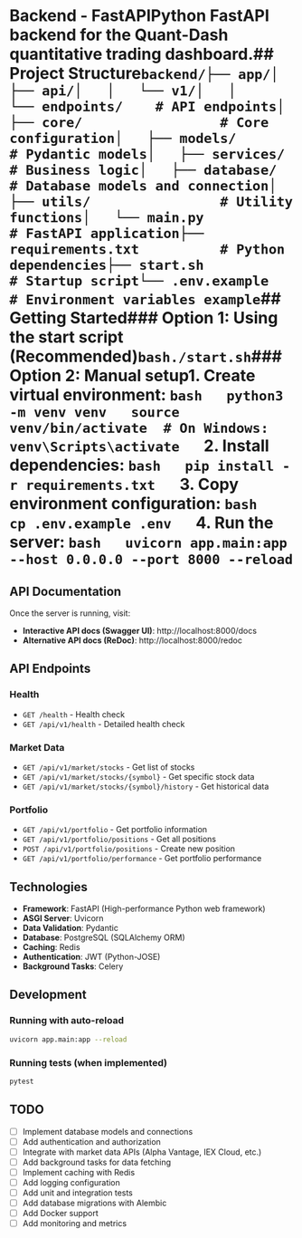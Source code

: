 # Backend - FastAPIPython FastAPI backend for the Quant-Dash quantitative trading dashboard.## Project Structure```backend/├── app/│   ├── api/│   │   └── v1/│   │       └── endpoints/    # API endpoints│   ├── core/                 # Core configuration│   ├── models/               # Pydantic models│   ├── services/             # Business logic│   ├── database/             # Database models and connection│   ├── utils/                # Utility functions│   └── main.py              # FastAPI application├── requirements.txt          # Python dependencies├── start.sh                 # Startup script└── .env.example             # Environment variables example```## Getting Started### Option 1: Using the start script (Recommended)```bash./start.sh```### Option 2: Manual setup1. Create virtual environment:   ```bash   python3 -m venv venv   source venv/bin/activate  # On Windows: venv\Scripts\activate   ```2. Install dependencies:   ```bash   pip install -r requirements.txt   ```3. Copy environment configuration:   ```bash   cp .env.example .env   ```4. Run the server:   ```bash   uvicorn app.main:app --host 0.0.0.0 --port 8000 --reload   ```

## API Documentation

Once the server is running, visit:
- **Interactive API docs (Swagger UI)**: http://localhost:8000/docs
- **Alternative API docs (ReDoc)**: http://localhost:8000/redoc

## API Endpoints

### Health
- `GET /health` - Health check
- `GET /api/v1/health` - Detailed health check

### Market Data
- `GET /api/v1/market/stocks` - Get list of stocks
- `GET /api/v1/market/stocks/{symbol}` - Get specific stock data
- `GET /api/v1/market/stocks/{symbol}/history` - Get historical data

### Portfolio
- `GET /api/v1/portfolio` - Get portfolio information
- `GET /api/v1/portfolio/positions` - Get all positions
- `POST /api/v1/portfolio/positions` - Create new position
- `GET /api/v1/portfolio/performance` - Get portfolio performance

## Technologies

- **Framework**: FastAPI (High-performance Python web framework)
- **ASGI Server**: Uvicorn
- **Data Validation**: Pydantic
- **Database**: PostgreSQL (SQLAlchemy ORM)
- **Caching**: Redis
- **Authentication**: JWT (Python-JOSE)
- **Background Tasks**: Celery

## Development

### Running with auto-reload
```bash
uvicorn app.main:app --reload
```

### Running tests (when implemented)
```bash
pytest
```

## TODO

- [ ] Implement database models and connections
- [ ] Add authentication and authorization
- [ ] Integrate with market data APIs (Alpha Vantage, IEX Cloud, etc.)
- [ ] Add background tasks for data fetching
- [ ] Implement caching with Redis
- [ ] Add logging configuration
- [ ] Add unit and integration tests
- [ ] Add database migrations with Alembic
- [ ] Add Docker support
- [ ] Add monitoring and metrics
